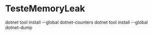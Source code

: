 # TesteMemoryLeak
dotnet tool install --global dotnet-counters
dotnet tool install --global dotnet-dump
